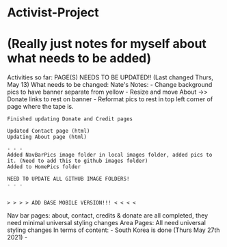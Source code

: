 # Activist-Project
# (Really just notes for myself about what needs to be added)
Activities so far:
    PAGE(S) NEEDS TO BE UPDATED!! (Last changed Thurs, May 13)
    What needs to be changed: Nate's Notes:
    - Change background pics to have banner separate from yellow 
    - Resize and move About ->> Donate links to rest on banner
    - Reformat pics to rest in top left corner of page where the tape is.

    Finished updating Donate and Credit pages

    Updated Contact page (html)
    Updating About page (html)
    
    - - -
    Added NavBarPics image folder in local images folder, added pics to it. (Need to add this to github images folder)
    Added to HomePics folder
    
    NEED TO UPDATE ALL GITHUB IMAGE FOLDERS!
    - - -
    

    > > > > ADD BASE MOBILE VERSION!!! < < < <


Nav bar pages: about, contact, credits & donate are all completed, they need minimal universal styling changes 
Area Pages: All need universal styling changes
    In terms of content:
        - South Korea is done (Thurs May 27th 2021)
        - 

